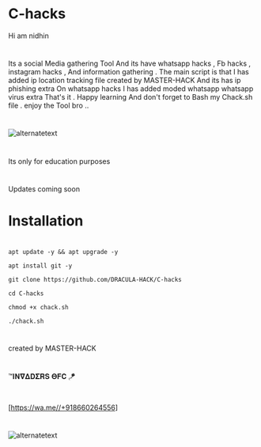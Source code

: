 # C-hacks
Hi am nidhin
#
Its a social Media gathering Tool And its have whatsapp hacks ,
Fb hacks , instagram hacks , And information gathering
. The main script is that I has added ip location tracking file
created by MASTER-HACK And its has ip phishing extra
On whatsapp hacks I has added moded whatsapp whatsapp virus extra
That's it . Happy learning And don't forget to
Bash my Chack.sh file . enjoy the Tool bro ..
#

<img src="https://github.com/DRACULA-HACK/C-hacks/blob/main/IMG_20221219_091923.jpg" alt="alternatetext">

#
Its only for education purposes
#
Updates coming soon
# Installation
#
` apt update -y && apt upgrade -y `

` apt install git -y `

` git clone https://github.com/DRACULA-HACK/C-hacks `

` cd C-hacks `

` chmod +x chack.sh `

` ./chack.sh `
#
created by
MASTER-HACK
#
™𝚰𝚴𝛁𝚫𝐃𝚺𝐑𝐒 𝚯𝐅𝐂 🪁
#
[https://wa.me//+918660264556]

#

<img src="https://github.com/DRACULA-HACK/C-hacks/blob/main/IMG_20221219_091935.jpg" alt="alternatetext">

#
